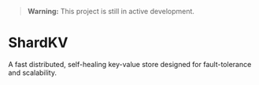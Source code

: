 > **Warning:** This project is still in active development. 
# ShardKV
A fast distributed, self-healing key-value store designed for fault-tolerance and scalability.
